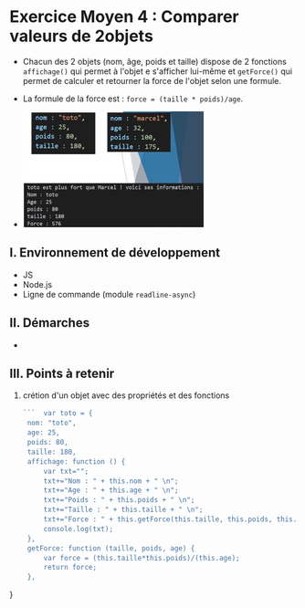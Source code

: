 # Exercice Moyen 4 : Comparer valeurs de 2objets

- Chacun des 2 objets (nom, âge, poids et taille) dispose de 2 fonctions `affichage()` qui permet à l'objet e s'afficher lui-même et `getForce()` qui permet de calculer et retourner la force de l'objet selon une formule.
- La formule de la force est : `force = (taille * poids)/age`.
  
- ![capture exo3](ex4.png)

## I. Environnement de développement

* JS
* Node.js
* Ligne de commande (module `readline-async`)

## II. Démarches
- 


## III. Points à retenir

1. crétion d'un objet avec des propriétés et des fonctions
   ```js
   ```  var toto = {
    nom: "toto",
    age: 25,
    poids: 80,
    taille: 180,
    affichage: function () {
        var txt="";
        txt+="Nom : " + this.nom + " \n";
        txt+="Age : " + this.age + " \n";
        txt+="Poids : " + this.poids + " \n";
        txt+="Taille : " + this.taille + " \n";
        txt+="Force : " + this.getForce(this.taille, this.poids, this.age) + " \n";
        console.log(txt);
    },
    getForce: function (taille, poids, age) {
        var force = (this.taille*this.poids)/(this.age);
        return force;
    },
}